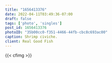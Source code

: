 ```yaml
---
title: "1656413376"
date: 2022-04-11T03:49:36-07:00
draft: false
tags: ['photo', 'singles']
post_id: 1656413376
photoID: "35b00cc0-f351-4466-44fb-cbc8c693ac00"
caption: Shrimp civiche.
client: Real Good Fish
---
```

{{< cfimg >}}